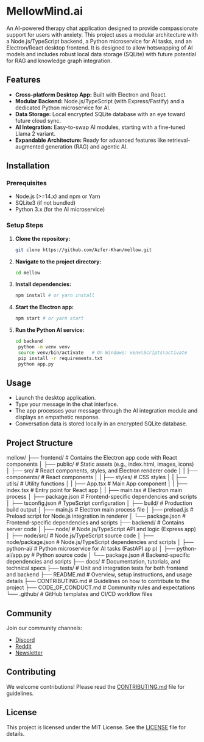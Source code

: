 # MellowMind.ai

An AI-powered therapy chat application designed to provide compassionate support for users with anxiety. This project uses a modular architecture with a Node.js/TypeScript backend, a Python microservice for AI tasks, and an Electron/React desktop frontend. It is designed to allow hotswapping of AI models and includes robust local data storage (SQLite) with future potential for RAG and knowledge graph integration.

## Features
- **Cross-platform Desktop App:** Built with Electron and React.
- **Modular Backend:** Node.js/TypeScript (with Express/Fastify) and a dedicated Python microservice for AI.
- **Data Storage:** Local encrypted SQLite database with an eye toward future cloud sync.
- **AI Integration:** Easy-to-swap AI modules, starting with a fine-tuned Llama 2 variant.
- **Expandable Architecture:** Ready for advanced features like retrieval-augmented generation (RAG) and agentic AI.

## Installation

### Prerequisites
- Node.js (>=14.x) and npm or Yarn
- SQLite3 (if not bundled)
- Python 3.x (for the AI microservice)

### Setup Steps
1. **Clone the repository:**
   ```bash
   git clone https://github.com/Azfer-Khan/mellow.git

2. **Navigate to the project directory:**
   ```bash
   cd mellow

3. **Install dependencies:**
   ```bash
   npm install # or yarn install

4. **Start the Electron app:**
   ```bash
   npm start # or yarn start

5. **Run the Python AI service:**
   ```bash
   cd backend
    python -m venv venv
    source venv/bin/activate   # On Windows: venv\Scripts\activate
    pip install -r requirements.txt
    python app.py

## Usage
- Launch the desktop application.
- Type your message in the chat interface.
- The app processes your message through the AI integration module and displays an empathetic response.
- Conversation data is stored locally in an encrypted SQLite database.

## Project Structure
mellow/
├── frontend/             # Contains the Electron app code with React components
│   ├── public/           # Static assets (e.g., index.html, images, icons)
│   ├── src/              # React components, styles, and Electron renderer code
│   |   ├── components/   # React components 
│   |   ├── styles/       # CSS styles
│   |   ├── utils/        # Utility functions
│   |   ├── App.tsx       # Main App component
│   |   ├── index.tsx     # Entry point for React app
│   |   ├── main.tsx      # Electron main process
│   ├── package.json      # Frontend-specific dependencies and scripts
│   ├── tsconfig.json     # TypeScript configuration
│   ├── build/            # Production build output
│   ├── main.js           # Electron main process file
│   ├── preload.js        # Preload script for Node.js integration in renderer
│   └── package.json      # Frontend-specific dependencies and scripts
├── backend/              # Contains server code
│   ├── node/             # Node.js/TypeScript API and logic (Express app)
│   ├── node/src/         # Node.js/TypeScript source code
│   ├── node/package.json # Node.js/TypeScript dependencies and scripts
│   ├── python-ai/        # Python microservice for AI tasks (FastAPI ap   p)
│   ├── python-ai/app.py  # Python source code
│   └── package.json      # Backend-specific dependencies and scripts
├── docs/                 # Documentation, tutorials, and technical specs
├── tests/                # Unit and integration tests for both frontend and backend
├── README.md             # Overview, setup instructions, and usage details
├── CONTRIBUTING.md       # Guidelines on how to contribute to the project
├── CODE_OF_CONDUCT.md    # Community rules and expectations
└── .github/             # GitHub templates and CI/CD workflow files

## Community
Join our community channels:
- [Discord](pending)
- [Reddit](pending)
- [Newsletter](pending)

## Contributing
We welcome contributions! Please read the [CONTRIBUTING.md](CONTRIBUTING.md) file for guidelines.

## License
This project is licensed under the MIT License. See the [LICENSE](LICENSE) file for details.
